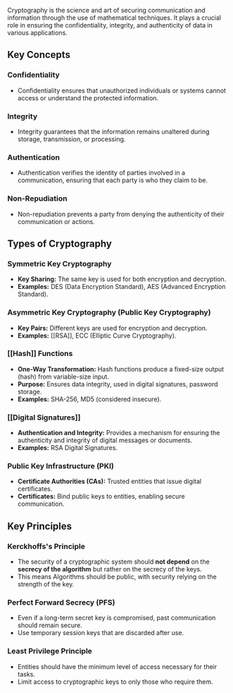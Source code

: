 Cryptography is the science and art of securing communication and information through the use of mathematical techniques. It plays a crucial role in ensuring the confidentiality, integrity, and authenticity of data in various applications.

## Key Concepts

### **Confidentiality**

- Confidentiality ensures that unauthorized individuals or systems cannot access or understand the protected information.

### **Integrity**

- Integrity guarantees that the information remains unaltered during storage, transmission, or processing.

### **Authentication**

- Authentication verifies the identity of parties involved in a communication, ensuring that each party is who they claim to be.

### **Non-Repudiation**

- Non-repudiation prevents a party from denying the authenticity of their communication or actions.

## Types of Cryptography

### **Symmetric Key Cryptography**

- **Key Sharing:** The same key is used for both encryption and decryption.
- **Examples:** DES (Data Encryption Standard), AES (Advanced Encryption Standard).

### **Asymmetric Key Cryptography (Public Key Cryptography)**

- **Key Pairs:** Different keys are used for encryption and decryption.
- **Examples:** [[RSA]], ECC (Elliptic Curve Cryptography).

### **[[Hash]] Functions**

- **One-Way Transformation:** Hash functions produce a fixed-size output (hash) from variable-size input.
- **Purpose:** Ensures data integrity, used in digital signatures, password storage.
- **Examples:** SHA-256, MD5 (considered insecure).

### **[[Digital Signatures]]**

- **Authentication and Integrity:** Provides a mechanism for ensuring the authenticity and integrity of digital messages or documents.
- **Examples:** RSA Digital Signatures.

### **Public Key Infrastructure (PKI)**

- **Certificate Authorities (CAs):** Trusted entities that issue digital certificates.
- **Certificates:** Bind public keys to entities, enabling secure communication.

## Key Principles

### **Kerckhoffs's Principle**

- The security of a cryptographic system should **not depend** on the **secrecy of the algorithm** but rather on the secrecy of the keys.
- This means Algorithms should be public, with security relying on the strength of the key.

### **Perfect Forward Secrecy (PFS)**

- Even if a long-term secret key is compromised, past communication should remain secure.
- Use temporary session keys that are discarded after use.

### **Least Privilege Principle**

- Entities should have the minimum level of access necessary for their tasks.
- Limit access to cryptographic keys to only those who require them.